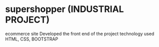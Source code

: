 # supershopper (INDUSTRIAL PROJECT)
ecommerce site
Developed the front end of the project
technology used HTML, CSS, BOOTSTRAP
